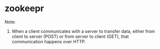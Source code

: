 # zookeepr

Note:
1. When a client communicates with a server to transfer data, either from 
client to server (POST) or from server to client (GET), that communication happens
over HTTP.
